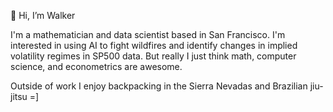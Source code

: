 👋 Hi, I’m Walker

I'm a mathematician and data scientist based in San Francisco. I'm interested in using AI to fight wildfires and identify changes 
in implied volatility regimes in SP500 data. But really I just think math, computer science, and econometrics are awesome. 

Outside of work I enjoy backpacking in the Sierra Nevadas and Brazilian jiu-jitsu =]


<!---
walkerhughes/walkerhughes is a ✨ special ✨ repository because its `README.md` (this file) appears on your GitHub profile.
You can click the Preview link to take a look at your changes.
--->
